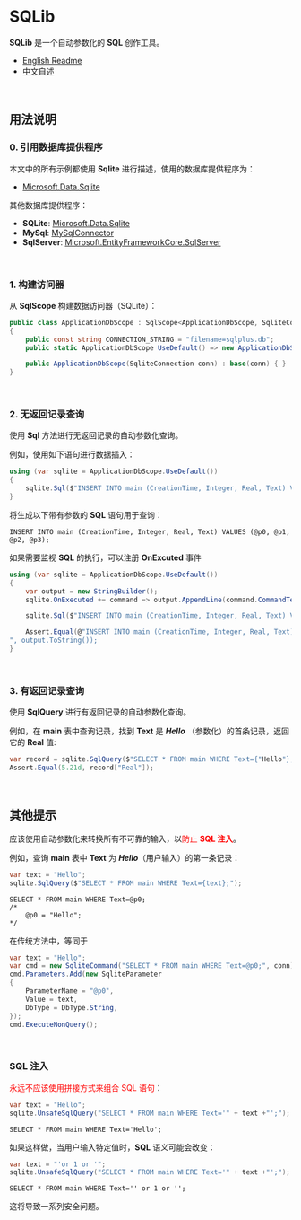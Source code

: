 # SQLib

**SQLib** 是一个自动参数化的 **SQL** 创作工具。

- [English Readme](https://github.com/zmjack/SQLib/blob/master/README.md)
- [中文自述](https://github.com/zmjack/SQLib/blob/master/README-CN.md)

<br/>

## 用法说明

### 0. 引用数据库提供程序

本文中的所有示例都使用 **Sqlite** 进行描述，使用的数据库提供程序为：

- [Microsoft.Data.Sqlite](https://www.nuget.org/packages/Microsoft.Data.Sqlite)

其他数据库提供程序：

- **SQLite**: [Microsoft.Data.Sqlite](https://www.nuget.org/packages/Microsoft.Data.Sqlite)
- **MySql**: [MySqlConnector](https://www.nuget.org/packages/MySqlConnector)
- **SqlServer**: [Microsoft.EntityFrameworkCore.SqlServer](https://www.nuget.org/packages/Microsoft.EntityFrameworkCore.SqlServer)

<br/>

### 1. 构建访问器

从 **SqlScope** 构建数据访问器（SQLite）：

```c#
public class ApplicationDbScope : SqlScope<ApplicationDbScope, SqliteConnection, SqliteCommand, SqliteParameter>
{
    public const string CONNECTION_STRING = "filename=sqlplus.db";
    public static ApplicationDbScope UseDefault() => new ApplicationDbScope(new SqliteConnection(CONNECTION_STRING));

    public ApplicationDbScope(SqliteConnection conn) : base(conn) { }
}
```
<br/>

### 2. 无返回记录查询

使用 **Sql** 方法进行无返回记录的自动参数化查询。

例如，使用如下语句进行数据插入：

```c#
using (var sqlite = ApplicationDbScope.UseDefault())
{
    sqlite.Sql($"INSERT INTO main (CreationTime, Integer, Real, Text) VALUES ({creationTime}, {416L}, {5.21d}, {"Hello"});");
}
```

将生成以下带有参数的 **SQL** 语句用于查询：

```sqlite
INSERT INTO main (CreationTime, Integer, Real, Text) VALUES (@p0, @p1, @p2, @p3);
```

如果需要监视 **SQL** 的执行，可以注册 **OnExcuted** 事件

```c#
using (var sqlite = ApplicationDbScope.UseDefault())
{
    var output = new StringBuilder();
    sqlite.OnExecuted += command => output.AppendLine(command.CommandText);

    sqlite.Sql($"INSERT INTO main (CreationTime, Integer, Real, Text) VALUES ({creationTime}, {416L}, {5.21d}, {"Hello"});");

    Assert.Equal(@"INSERT INTO main (CreationTime, Integer, Real, Text) VALUES (@p0, @p1, @p2, @p3);
", output.ToString());
}
```

<br/>

### 3. 有返回记录查询

使用 **SqlQuery** 进行有返回记录的自动参数化查询。

例如，在 **main** 表中查询记录，找到 **Text** 是 ***Hello*** （参数化）的首条记录，返回它的 **Real** 值:

```c#
var record = sqlite.SqlQuery($"SELECT * FROM main WHERE Text={"Hello"};").First();
Assert.Equal(5.21d, record["Real"]);
```

<br/>

## 其他提示

应该使用自动参数化来转换所有不可靠的输入，以<font color=red>防止 **SQL 注入**</font>。

例如，查询 **main** 表中 **Text** 为 ***Hello***（用户输入）的第一条记录：

```c#
var text = "Hello";
sqlite.SqlQuery($"SELECT * FROM main WHERE Text={text};");
```

```sqlite
SELECT * FROM main WHERE Text=@p0;
/*
    @p0 = "Hello";
*/
```

在传统方法中，等同于

```c#
var text = "Hello";
var cmd = new SqliteCommand("SELECT * FROM main WHERE Text=@p0;", conn);
cmd.Parameters.Add(new SqliteParameter
{
    ParameterName = "@p0",
    Value = text,
    DbType = DbType.String,
});
cmd.ExecuteNonQuery();
```
<br/>

### SQL 注入

<font color=red>永远不应该使用拼接方式来组合 SQL 语句</font>：

```c#
var text = "Hello";
sqlite.UnsafeSqlQuery("SELECT * FROM main WHERE Text='" + text +"';");
```

```sqlite
SELECT * FROM main WHERE Text='Hello';
```

如果这样做，当用户输入特定值时，**SQL** 语义可能会改变：

```c#
var text = "'or 1 or '";
sqlite.UnsafeSqlQuery("SELECT * FROM main WHERE Text='" + text +"';");
```

```sqlite
SELECT * FROM main WHERE Text='' or 1 or '';
```

这将导致一系列安全问题。


